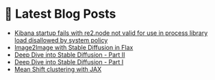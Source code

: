 # 📩 Latest Blog Posts
<!-- BLOG-POST-LIST:START -->
- [Kibana startup fails with re2.node not valid for use in process library load disallowed by system policy](https://dzlab.github.io/2022/12/21/kibana-issue/)
- [Image2Image with Stable Diffusion in Flax](https://dzlab.github.io/notebooks/flax/vision/diffusion/2022/12/18/Stable_Diffusion_Image2Image_in_Flax.html)
- [Deep Dive into Stable Diffusion - Part II](https://dzlab.github.io/notebooks/flax/vision/diffusion/2022/12/17/Stable_Diffusion_in_Flax_Deep_Dive_Part_II.html)
- [Deep Dive into Stable Diffusion - Part I](https://dzlab.github.io/notebooks/flax/vision/diffusion/2022/12/16/Stable_Diffusion_in_Flax_Deep_Dive_Part_I.html)
- [Mean Shift clustering with JAX](https://dzlab.github.io/notebooks/jax/clustering/2022/12/15/MeanShift_with_Jax.html)
<!-- BLOG-POST-LIST:END -->
